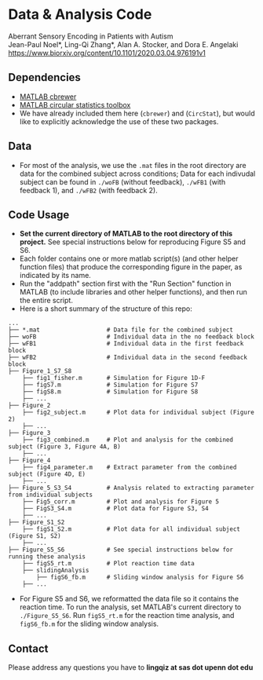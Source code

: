 # Data & Analysis Code
Aberrant Sensory Encoding in Patients with Autism  
Jean-Paul Noel*, Ling-Qi Zhang*, Alan A. Stocker, and Dora E. Angelaki  
https://www.biorxiv.org/content/10.1101/2020.03.04.976191v1  

## Dependencies
- [MATLAB cbrewer](https://www.mathworks.com/matlabcentral/fileexchange/34087-cbrewer-colorbrewer-schemes-for-matlab)
- [MATLAB circular statistics toolbox](https://www.mathworks.com/matlabcentral/fileexchange/10676-circular-statistics-toolbox-directional-statistics)
- We have already included them here (`cbrewer`) and (`CircStat`), but would like to explicitly acknowledge the use of these two packages.

## Data
- For most of the analysis, we use the `.mat` files in the root directory are data for the combined subject across conditions; Data for each indivudal subject can be found in `./woFB` (without feedback), `./wFB1` (with feedback 1), and `./wFB2` (with feedback 2).

## Code Usage
- **Set the current directory of MATLAB to the root directory of this project.** See special instructions below for reproducing Figure S5 and S6.  
- Each folder contains one or more matlab script(s) (and other helper function files) that produce the corresponding figure in the paper, as indicated by its name.
- Run the "addpath" section first with the "Run Section" function in MATLAB (to include libraries and other helper functions), and then run the entire script.
- Here is a short summary of the structure of this repo:
```
...
├── *.mat                   # Data file for the combined subject
├── woFB                    # Individual data in the no feedback block    
├── wFB1                    # Individual data in the first feedback block
├── wFB2                    # Individual data in the second feedback block
├── Figure_1_S7_S8
    ├── fig1_fisher.m       # Simulation for Figure 1D-F
    ├── figS7.m             # Simulation for Figure S7        
    ├── figS8.m             # Simulation for Figure S8
    ├── ...
├── Figure_2
    ├── fig2_subject.m      # Plot data for individual subject (Figure 2)
    ├── ...
├── Figure_3
    ├── fig3_combined.m     # Plot and analysis for the combined subject (Figure 3, Figure 4A, B)
    ├── ...
├── Figure_4
    ├── fig4_parameter.m    # Extract parameter from the combined subject (Figure 4D, E)
    ├── ...
├── Figure_5_S3_S4          # Analysis related to extracting parameter from individual subjects
    ├── Fig5_corr.m         # Plot and analysis for Figure 5
    ├── FigS3_S4.m          # Plot data for Figure S3, S4
    ├── ...
├── Figure_S1_S2          
    ├── figS1_S2.m          # Plot data for all individual subject (Figure S1, S2)
    ├── ...
├── Figure_S5_S6            # See special instructions below for running these analysis 
    ├── figS5_rt.m          # Plot reaction time data 
    ├── slidingAnalysis
        ├── figS6_fb.m      # Sliding window analysis for Figure S6
    ├── ...
```

- For Figure S5 and S6, we reformatted the data file so it contains the reaction time. To run the analysis, set MATLAB's current directory to `./Figure_S5_S6`. Run `figS5_rt.m` for the reaction time analysis, and `figS6_fb.m` for the sliding window analysis.


## Contact 
Please address any questions you have to **lingqiz at sas dot upenn dot edu**
